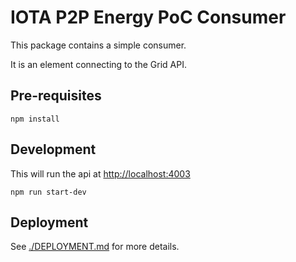 # IOTA P2P Energy PoC Consumer

This package contains a simple consumer.

It is an element connecting to the Grid API.

## Pre-requisites

```shell
npm install
```

## Development

This will run the api at <http://localhost:4003>

```shell
npm run start-dev
```

## Deployment

See [./DEPLOYMENT.md](./DEPLOYMENT.md) for more details.
